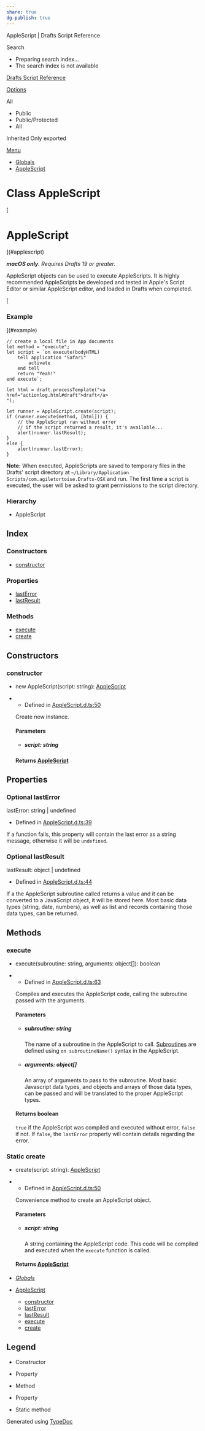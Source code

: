 ```yaml
---
share: true
dg-publish: true
---
```

  AppleScript | Drafts Script Reference   

Search 

*   Preparing search index...
*   The search index is not available

[Drafts Script Reference](../index.html)

[Options](#)

All

*   Public
*   Public/Protected
*   All

 Inherited  Only exported

[Menu](#)

*   [Globals](../globals.html)
*   [AppleScript](applescript.html)

# Class AppleScript

[

# AppleScript

](#applescript)

_**macOS only**. Requires Drafts 19 or greater._

AppleScript objects can be used to execute AppleScripts. It is highly recommended AppleScripts be developed and tested in Apple's Script Editor or similar AppleScript editor, and loaded in Drafts when completed.

[

### Example

](#example)

    // create a local file in App documents
    let method = "execute";
    let script = `on execute(bodyHTML)
        tell application "Safari"
            activate
        end tell
        return "Yeah!"
    end execute`;
    
    let html = draft.processTemplate("<a href="actionlog.html#draft">draft</a>
    ");
    
    let runner = AppleScript.create(script);
    if (runner.execute(method, [html])) {
        // the AppleScript ran without error
        // if the script returned a result, it's available...
        alert(runner.lastResult);
    }
    else {
        alert(runner.lastError);
    }
    

**Note:** When executed, AppleScripts are saved to temporary files in the Drafts' script directory at `~/Library/Application Scripts/com.agiletortoise.Drafts-OSX` and run. The first time a script is executed, the user will be asked to grant permissions to the script directory.

### Hierarchy

*   AppleScript

## Index

### Constructors

*   [constructor](applescript.html#constructor)

### Properties

*   [lastError](applescript.html#lasterror)
*   [lastResult](applescript.html#lastresult)

### Methods

*   [execute](applescript.html#execute)
*   [create](applescript.html#create)

## Constructors

### constructor

*   new AppleScript(script: string): [AppleScript](applescript.html)

*   *   Defined in [AppleScript.d.ts:50](https://github.com/agiletortoise/drafts-script-reference/blob/bb281e8/src/AppleScript.d.ts#L50)
    
    Create new instance.
    
    #### Parameters
    
    *   ##### script: string
        
    
    #### Returns [AppleScript](applescript.html)
    

## Properties

### Optional lastError

lastError: string | undefined

*   Defined in [AppleScript.d.ts:39](https://github.com/agiletortoise/drafts-script-reference/blob/bb281e8/src/AppleScript.d.ts#L39)

If a function fails, this property will contain the last error as a string message, otherwise it will be `undefined`.

### Optional lastResult

lastResult: object | undefined

*   Defined in [AppleScript.d.ts:44](https://github.com/agiletortoise/drafts-script-reference/blob/bb281e8/src/AppleScript.d.ts#L44)

If a the AppleScript subroutine called returns a value and it can be converted to a JavaScript object, it will be stored here. Most basic data types (string, date, numbers), as well as list and records containing those data types, can be returned.

## Methods

### execute

*   execute(subroutine: string, arguments: object\[\]): boolean

*   *   Defined in [AppleScript.d.ts:63](https://github.com/agiletortoise/drafts-script-reference/blob/bb281e8/src/AppleScript.d.ts#L63)
    
    Compiles and executes the AppleScript code, calling the subroutine passed with the arguments.
    
    #### Parameters
    
    *   ##### subroutine: string
        
        The name of a subroutine in the AppleScript to call. [Subroutines](http://www.macosxautomation.com/applescript/sbrt/) are defined using `on subroutineName()` syntax in the AppleScript.
        
    *   ##### arguments: object\[\]
        
        An array of arguments to pass to the subroutine. Most basic Javascript data types, and objects and arrays of those data types, can be passed and will be translated to the proper AppleScript types.
        
    
    #### Returns boolean
    
    `true` if the AppleScript was compiled and executed without error, `false` if not. If `false`, the `lastError` property will contain details regarding the error.
    

### Static create

*   create(script: string): [AppleScript](applescript.html)

*   *   Defined in [AppleScript.d.ts:50](https://github.com/agiletortoise/drafts-script-reference/blob/bb281e8/src/AppleScript.d.ts#L50)
    
    Convenience method to create an AppleScript object.
    
    #### Parameters
    
    *   ##### script: string
        
        A string containing the AppleScript code. This code will be compiled and executed when the `execute` function is called.
        
    
    #### Returns [AppleScript](applescript.html)
    

*   [_Globals_](../globals.html)

*   [AppleScript](applescript.html)
    *   [constructor](applescript.html#constructor)
    *   [lastError](applescript.html#lasterror)
    *   [lastResult](applescript.html#lastresult)
    *   [execute](applescript.html#execute)
    *   [create](applescript.html#create)

## Legend

*   Constructor
*   Property
*   Method

*   Property

*   Static method

Generated using [TypeDoc](https://typedoc.org/)